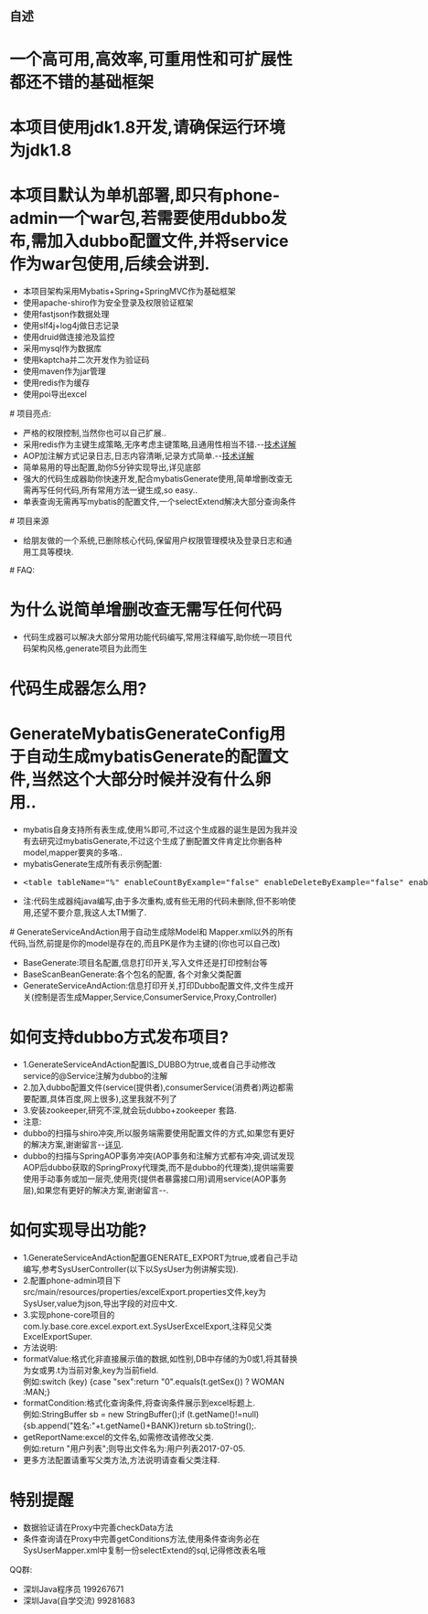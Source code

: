 ## 自述

# 一个高可用,高效率,可重用性和可扩展性都还不错的基础框架
# 本项目使用jdk1.8开发,请确保运行环境为jdk1.8
# 本项目默认为单机部署,即只有phone-admin一个war包,若需要使用dubbo发布,需加入dubbo配置文件,并将service作为war包使用,后续会讲到.
<ul>
<li>本项目架构采用Mybatis+Spring+SpringMVC作为基础框架</li>
<li>使用apache-shiro作为安全登录及权限验证框架</li>
<li>使用fastjson作数据处理</li>
<li>使用slf4j+log4j做日志记录</li>
<li>使用druid做连接池及监控</li>
<li>采用mysql作为数据库</li>
<li>使用kaptcha并二次开发作为验证码</li>
<li>使用maven作为jar管理</li>
<li>使用redis作为缓存</li>
<li>使用poi导出excel</li>
</ul>
# 项目亮点:
<ul>
<li>严格的权限控制,当然你也可以自己扩展..</li>
<li>采用redis作为主键生成策略,无序考虑主键策略,且通用性相当不错.--<a href="http://blog.csdn.net/leiyong0326/article/details/52039200">技术详解</a></li>
<li>AOP加注解方式记录日志,日志内容清晰,记录方式简单.--<a href="http://blog.csdn.net/leiyong0326/article/details/52039086">技术详解</a></li>
<li>简单易用的导出配置,助你5分钟实现导出,详见底部</li>
<li>强大的代码生成器助你快速开发,配合mybatisGenerate使用,简单增删改查无需再写任何代码,所有常用方法一键生成,so easy..</li>
<li>单表查询无需再写mybatis的配置文件,一个selectExtend解决大部分查询条件</li>
</ul>
# 项目来源
<ul>
<li>给朋友做的一个系统,已删除核心代码,保留用户权限管理模块及登录日志和通用工具等模块.</li>
</ul>
# FAQ:

# 为什么说简单增删改查无需写任何代码
<ul>
<li>代码生成器可以解决大部分常用功能代码编写,常用注释编写,助你统一项目代码架构风格,generate项目为此而生</li>
</ul>

# 代码生成器怎么用?
# GenerateMybatisGenerateConfig用于自动生成mybatisGenerate的配置文件,当然这个大部分时候并没有什么卵用..
<ul>
<li>mybatis自身支持所有表生成,使用%即可,不过这个生成器的诞生是因为我并没有去研究过mybatisGenerate,不过这个生成了删配置文件肯定比你删各种model,mapper要爽的多咯..</li>
<li>mybatisGenerate生成所有表示例配置:</li>
<li><xmp><table tableName="%" enableCountByExample="false" enableDeleteByExample="false" enableSelectByExample="false" enableUpdateByExample="false"></table></xmp></li>
<li>注:代码生成器纯java编写,由于多次重构,或有些无用的代码未删除,但不影响使用,还望不要介意,我这人太TM懒了.</li>
</ul>
# GenerateServiceAndAction用于自动生成除Model和 Mapper.xml以外的所有代码,当然,前提是你的model是存在的,而且PK是作为主键的(你也可以自己改)
<ul>
<li>BaseGenerate:项目名配置,信息打印开关,写入文件还是打印控制台等</li>
<li>BaseScanBeanGenerate:各个包名的配置, 各个对象父类配置</li>
<li>GenerateServiceAndAction:信息打印开关,打印Dubbo配置文件,文件生成开关(控制是否生成Mapper,Service,ConsumerService,Proxy,Controller)</li>
</ul>

# 如何支持dubbo方式发布项目?
<ul>
<li>1.GenerateServiceAndAction配置IS_DUBBO为true,或者自己手动修改service的@Service注解为dubbo的注解</li>
<li>2.加入dubbo配置文件(service(提供者),consumerService(消费者)两边都需要配置,具体百度,网上很多),这里我就不列了</li>
<li>3.安装zookeeper,研究不深,就会玩dubbo+zookeeper 套路.</li>
<li>注意:</li>
<li>dubbo的扫描与shiro冲突,所以服务端需要使用配置文件的方式,如果您有更好的解决方案,谢谢留言--<a href="http://blog.csdn.net/leiyong0326/article/details/52036736">详见</a>.</li>
<li>dubbo的扫描与SpringAOP事务冲突(AOP事务和注解方式都有冲突,调试发现AOP后dubbo获取的SpringProxy代理类,而不是dubbo的代理类),提供端需要使用手动事务或加一层壳,使用壳(提供者暴露接口用)调用service(AOP事务层),如果您有更好的解决方案,谢谢留言--.</li>
</ul>

# 如何实现导出功能?
<ul>
<li>1.GenerateServiceAndAction配置GENERATE_EXPORT为true,或者自己手动编写,参考SysUserController(以下以SysUser为例讲解实现).</li>
<li>2.配置phone-admin项目下src/main/resources/properties/excelExport.properties文件,key为SysUser,value为json,导出字段的对应中文.</li>
<li>3.实现phone-core项目的com.ly.base.core.excel.export.ext.SysUserExcelExport,注释见父类ExcelExportSuper.</li>
<li>方法说明:</li>
<li>formatValue:格式化非直接展示值的数据,如性别,DB中存储的为0或1,将其替换为女或男.t为当前对象,key为当前field.<br/>例如:switch (key) {case "sex":return "0".equals(t.getSex()) ? WOMAN :MAN;}</li>
<li>formatCondition:格式化查询条件,将查询条件展示到excel标题上.<br/>例如:StringBuffer sb = new StringBuffer();if (t.getName()!=null) {sb.append("姓名:"+t.getName()+BANK)}return sb.toString();.</li>
<li>getReportName:excel的文件名,如需修改请修改父类.<br/>例如:return "用户列表";则导出文件名为:用户列表2017-07-05.</li>
<li>更多方法配置请重写父类方法,方法说明请查看父类注释.</li>
</ul>

# 特别提醒
<ul>
<li>数据验证请在Proxy中完善checkData方法</li>
<li>条件查询请在Proxy中完善getConditions方法,使用条件查询务必在SysUserMapper.xml中复制一份selectExtend的sql,记得修改表名哦</li>
</ul>

QQ群:
<ul>
<li>深圳Java程序员 199267671</li>
<li>深圳Java(自学交流) 99281683</li>
</ul>
